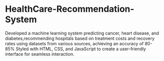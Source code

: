 # HealthCare-Recommendation-System
Developed a machine learning system predicting cancer, heart disease, and diabetes,recommending hospitals based on treatment costs and recovery rates using datasets from various sources, achieving an accuracy of 80-85%
Styled with HTML, CSS, and JavaScript to create a user-friendly interface for seamless interaction.
